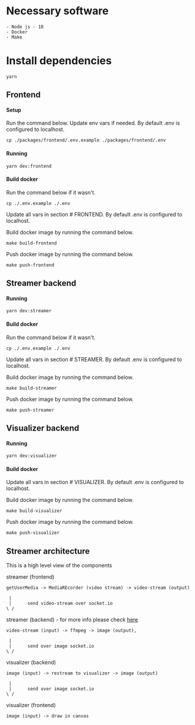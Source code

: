 # Necessary software

    - Node js - 18
    - Docker
    - Make

# Install dependencies

```
yarn
```

## Frontend

#### Setup

Run the command below. Update env vars if needed. By default .env is configured to localhost.

```
cp ./packages/frontend/.env.example ./packages/frontend/.env
```

#### Running

```
yarn dev:frontend
```

#### Build docker

Run the command below if it wasn't.

```
cp ./.env.example ./.env
```

Update all vars in section # FRONTEND. By default .env is configured to localhost.

Build docker image by running the command below.

```
make build-frontend
```

Push docker image by running the command below.

```
make push-frontend
```

## Streamer backend

#### Running

```
yarn dev:streamer
```

#### Build docker

Run the command below if it wasn't.

```
cp ./.env.example ./.env
```

Update all vars in section # STREAMER. By default .env is configured to localhost.

Build docker image by running the command below.

```
make build-streamer
```

Push docker image by running the command below.

```
make push-streamer
```

## Visualizer backend

#### Running

```
yarn dev:visualizer
```

#### Build docker

Update all vars in section # VISUALIZER. By default .env is configured to localhost.

Build docker image by running the command below.

```
make build-visualizer
```

Push docker image by running the command below.

```
make push-visualizer
```

## Streamer architecture

This is a high level view of the components

streamer (frontend)

```
getUserMedia -> MediaREcorder (video stream) -> video-stream (output)
```

```
 |
 |      send video-stream over socket.io
\ /
```

streamer (backend) - for more info please check [here](./packages/backend/Readme.md)

```
video-stream (input) -> ffmpeg -> image (output),
```

```
 |
 |      send over image socket.io
\ /
```

visualizer (backend)

```
image (input) -> restream to visualizer -> image (output)
```

```
 |
 |      send over image socket.io
\ /
```

visualizer (frontend)

```
image (input) -> draw in canvas
```
